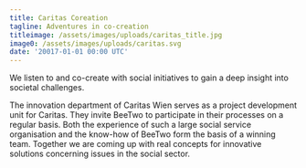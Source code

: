 ```yaml
---
title: Caritas Coreation
tagline: Adventures in co-creation
titleimage: /assets/images/uploads/caritas_title.jpg
image0: /assets/images/uploads/caritas.svg
date: '20017-01-01 00:00 UTC'
---
```


We listen to and co-create with social initiatives to gain a deep insight into societal challenges.

The innovation department of Caritas Wien serves as a project development unit for Caritas. 
They invite BeeTwo to participate in their processes on a regular basis. 
Both the experience of such a large social service organisation and the know-how of BeeTwo form the basis of a winning team. Together we are coming up with real concepts for innovative solutions concerning issues in the social sector.

 